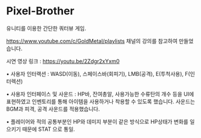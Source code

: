 # Pixel-Brother
유니티를 이용한 간단한 쿼터뷰 게임.

https://www.youtube.com/c/GoldMetal/playlists 채널의 강의를 참고하여 만들었습니다.

시연 영상 링크 : https://youtu.be/2Zdgr2xYxm0


•	사용자 인터랙션 : WASD(이동), 스페이스바(회피기), LMB(공격), E(투척사용), F(인터렉션)


•	사용자 인터페이스 및 사운드 : HP바, 잔여총알, 사용가능한 수류탄의 개수 등을 UI에 표현하였고 인벤토리를 통해 아이템을 사용하거나 착용할 수 있도록 했습니다. 사운드는 BGM과 피격, 공격 사운드를 적용했습니다.

• 플레이어와 적의 공통부분인 HP와 데미지 부분이 같은 방식으로 HP상태가 변화를 일으키기 때문에 STAT 으로 통일.
